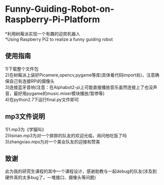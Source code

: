 # Funny-Guiding-Robot-on-Raspberry-Pi-Platform
*利用树莓派实现一个有趣的迎宾机器人  
*Using Raspberry Pi2 to realize a funny guiding robot  
## 使用指南  
1)下载整个文件包  
2)在树莓派上装好Picamere,opencv,pygame等库(具体看代码import处)，注意确保自己有连接RPi的摄像头  
3)连接蓝牙音响(注意：在Alphabot2-pi上可能直接播放音乐虽然连接上了也没声音，最好用pygame的music.mixer模块播放/暂停等)  
4)在python2.7下运行final.py文件即可  
## mp3文件说明
1)1.mp3为《学猫叫》  
2)lisinan.mp3为对一个胖胖的队友的欢迎光临，询问他吃饭了吗  
3)zhangxiao.mps为对一个美女队友的迎接和赞美  
## 致谢  
此为我的研究生课程的其中一个课程设计，感谢助教与一起debug的队友(涉及到硬件真的太多bug了，一堆接口、摄像头等问题)
